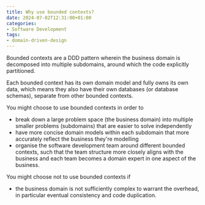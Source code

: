 ```yaml
---
title: Why use bounded contexts?
date: 2024-07-02T12:31:00+01:00
categories:
- Software Development
tags:
- domain-driven-design
---
```


Bounded contexts are a DDD pattern wherein the business domain is decomposed into multiple subdomains, around which the code explicitly partitioned.

Each bounded context has its own domain model and fully owns its own data, which means they also have their own databases (or database schemas), separate from other bounded contexts.

You might choose to use bounded contexts in order to

* break down a large problem space (the business domain) into multiple smaller problems (subdomains) that are easier to solve independently
* have more concise domain models within each subdomain that more accurately reflect the business they're modelling
* organise the software development team around different bounded contexts, such that the team structure more closely aligns with the business and each team becomes a domain expert in one aspect of the business.

You might choose not to use bounded contexts if

* the business domain is not sufficiently complex to warrant the overhead, in particular eventual consistency and code duplication.
